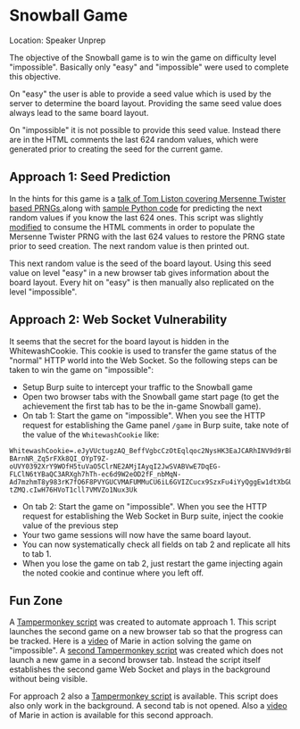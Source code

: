 # Snowball Game
Location: Speaker Unprep

The objective of the Snowball game is to win the game on difficulty level "impossible".
Basically only "easy" and "impossible" were used to complete this objective.

On "easy" the user is able to provide a seed value which is used by the server to determine the board layout. Providing the same seed value does always lead to the same board layout.

On "impossible" it is not possible to provide this seed value. Instead there are in the HTML comments the last 624 random values, which were generated prior to creating the seed for the current game.

## Approach 1: Seed Prediction
In the hints for this game is a [talk of Tom Liston covering Mersenne Twister based PRNGs ](https://www.youtube.com/watch?v=Jo5Nlbqd-Vg) along with [sample Python code](https://github.com/tliston/mt19937) for predicting the next random values if you know the last 624 ones.
This script was slightly [modified](https://github.com/joergschwarzwaelder/hhc2020/blob/master/Additional/mt19937-jsw.py) to consume the HTML comments in order to populate the Mersenne Twister PRNG with the last 624 values to restore the PRNG state prior to seed creation. The next random value is then printed out.

This next random value is the seed of the board layout.
Using this seed value on level "easy" in a new browser tab gives information about the board layout. Every hit on "easy" is then manually also replicated on the level "impossible".

## Approach 2: Web Socket Vulnerability
It seems that the secret for the board layout is hidden in the WhitewashCookie. This cookie is used to transfer the game status of the "normal" HTTP world into the Web Socket. So the following steps can be taken to win the game on "impossible":
 - Setup Burp suite to intercept your traffic to the Snowball game
 - Open two browser tabs with the Snowball game start page (to get the achievement the first tab has to be the in-game Snowball game).
 - On tab 1: Start the game on "impossible". When you see the HTTP request for establishing the Game panel `/game` in Burp suite, take note of the value of the `WhitewashCookie` like:
```
WhitewashCookie=.eJyVUctugzAQ_BeffVgbcCzOtEqlqoc2NysHK3EaJCARhINV9d9rBkIeSinVSiN7dlizM18sy3e7fNMWJ89S4uypcqV_tf7QnlhqDPG-BArnNR_Zq5rFXk8QI_OYpT9Z-oUVY0392XrY9WOfH5tuVaO5ClrNE2AMjIAyqI2JwSVABVwE7DqEG-FLClN6tYBaQC3ARXgh7hTh-ec6d9W2eOD2fF_nbMqN-Ad7mzhmT8y983rK7fO6F8PVYGUCVMAFUMMuCU6iL6GVIZCucx9SzxFu4iYyQggEw1dtXbGUHQvrXc34cHjJArdsP_fvtmoOZVb7ZmsLN_bfbOmCQkoVJaR1HLHvH9LexR0.X-tZMQ.cIwH76HVoT1cll7VMVZo1Nux3Uk
```
 - On tab 2: Start the game on "impossible". When you see the HTTP request for establishing the Web Socket in Burp suite, inject the cookie value of the previous step
 - Your two game sessions will now have the same board layout.
 - You can now systematically check all fields on tab 2 and replicate all hits to tab 1.
 - When you lose the game on tab 2, just restart the game injecting again the noted cookie and continue where you left off.

## Fun Zone

A [Tampermonkey script](https://github.com/joergschwarzwaelder/hhc2020/blob/master/Additional/snowball1-tampermonkey.js) was created to automate approach 1. This script launches the second game on a new browser tab so that the progress can be tracked.
Here is a [video](https://github.com/joergschwarzwaelder/hhc2020/blob/master/Additional/Holiday%20Hack%20Challenge%202020%20-%20Snowball%20-%20Marie.webm) of Marie in action solving the game on "impossible".
A [second Tampermonkey script](https://github.com/joergschwarzwaelder/hhc2020/blob/master/Additional/showball3-tampermonkey.js) was created which does not launch a new game in a second browser tab. Instead the script itself establishes the second game Web Socket and plays in the background without being visible.


For approach 2 also a [Tampermonkey script](https://github.com/joergschwarzwaelder/hhc2020/blob/master/Additional/snowball2-tampermonkey.js) is available. This script does also only work in the background. A second tab is not opened. Also a [video](https://github.com/joergschwarzwaelder/hhc2020/blob/master/Additional/Holiday%20Hack%20Challenge%202020%20-%20Snowball%20-%20Marie%20on%20Steroids.webm) of Marie in action is available for this second approach.
<!--stackedit_data:
eyJoaXN0b3J5IjpbLTE0NTg1OTE2NjYsMzg2MzkyOTgyLDc4OT
Y0NDUxNSwtMTIzNjgxNzc1Niw5MTM4Mzg2ODIsLTY2NTA0ODE1
NSwxOTQ0MTA3Nzc4LC0xNDE0NzE2NTkwLC01NDI5OTUwLC01MD
g5NjAxNCwzNTk2MzA1ODMsLTExMjE5Mzk1NCwtMjAxNzMxODI2
OSw3MzA5OTgxMTZdfQ==
-->